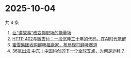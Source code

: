 # 2025-10-04

共 4 条

<!-- BEGIN 36KR -->
<!-- 最后更新时间 2025-10-04 00:29:52 +0800 -->
1. [让“讲故事”改变你职场的能量场](https://36kr.com/p/3452368738981250)
1. [HTTP 402与微支付：一段沉睡三十年的代码，在AI时代觉醒](https://36kr.com/p/3492905935346825)
1. [蜜雪集团收购鲜啤福鹿家，布局现打鲜啤赛道](https://36kr.com/p/3492811820391552)
1. [36氪出海·中东｜中国科创的下一个全球支点，为何是迪拜？](https://36kr.com/p/3492863586524290)
<!-- END 36KR -->